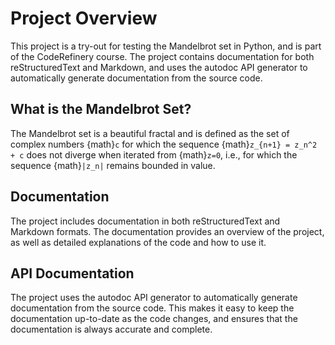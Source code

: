 # Project Overview

This project is a try-out for testing the Mandelbrot set in Python, and is part of the CodeRefinery course. The project contains documentation for both reStructuredText and Markdown, and uses the autodoc API generator to automatically generate documentation from the source code.

## What is the Mandelbrot Set?

The Mandelbrot set is a beautiful fractal and is defined as the set of complex numbers {math}`c` for which the sequence {math}`z_{n+1} = z_n^2 + c` does not diverge when iterated from {math}`z=0`, i.e., for which the sequence {math}`|z_n|` remains bounded in value.

## Documentation

The project includes documentation in both reStructuredText and Markdown formats. The documentation provides an overview of the project, as well as detailed explanations of the code and how to use it.

## API Documentation

The project uses the autodoc API generator to automatically generate documentation from the source code. This makes it easy to keep the documentation up-to-date as the code changes, and ensures that the documentation is always accurate and complete.
